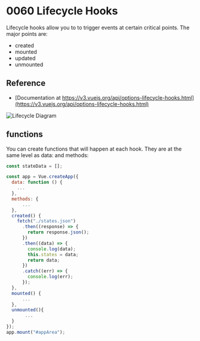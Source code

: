 # 0060 Lifecycle Hooks

Lifecycle hooks allow you to to trigger events at certain critical points.  The major points are:

* created
* mounted
* updated
* unmounted

## Reference  

* [Documentation at https://v3.vuejs.org/api/options-lifecycle-hooks.html](https://v3.vuejs.org/api/options-lifecycle-hooks.html)
  
![Lifecycle Diagram](https://v3.vuejs.org/images/lifecycle.svg)

## functions

You can create functions that will happen at each hook.  They are at the same level as data: and methods:

```javascript
const stateData = [];

const app = Vue.createApp({
  data: function () {
    ...
  },
  methods: {
      ...
  },
  created() {
    fetch("./states.json")
      .then((response) => {
        return response.json();
      })
      .then((data) => {
        console.log(data);
        this.states = data;
        return data;
      })
      .catch((err) => {
        console.log(err);
      });
  },
  mounted() {
      ...
  },
  unmounted(){
       ...
  }
});
app.mount("#appArea");
```